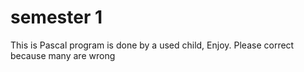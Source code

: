 # semester 1

This is Pascal program is done by a used child,
Enjoy.
Please correct because many are wrong
